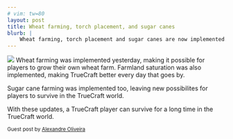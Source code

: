 ```yaml
---
# vim: tw=80
layout: post
title: Wheat farming, torch placement, and sugar canes
blurb: |
    Wheat farming, torch placement and sugar canes are now implemented.
---
```


![](http://a.pomf.se/nnktkq.png)
Wheat farming was implemented yesterday, making it possible for players to grow their own wheat farm.
Farmland saturation was also implemented, making TrueCraft better every day that goes by.

Sugar cane farming was implemented too, leaving new possibilites for players to survive in the TrueCraft world.

With these updates, a TrueCraft player can survive for a long time in the TrueCraft world.

<small>Guest post by [Alexandre Oliveira](http://github.com/RockyTV/)</small>